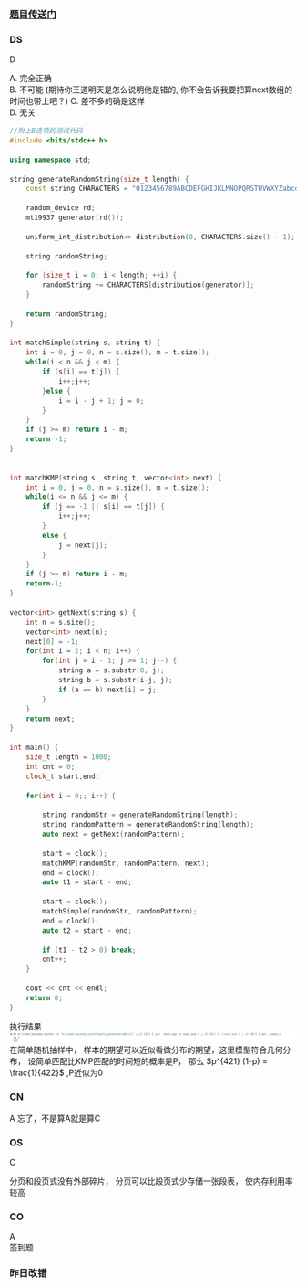 ### [题目传送门](https://mp.weixin.qq.com/s/3VfXQcV-F2lnqxwmv91O0w)

### DS  
D  

A. 完全正确  
B. 不可能  (期待你王道明天是怎么说明他是错的, 你不会告诉我要把算next数组的时间也带上吧？)
C. 差不多的确是这样  
D. 无关  
```c++
//附上B选项的测试代码
#include <bits/stdc++.h>

using namespace std;

string generateRandomString(size_t length) {
    const string CHARACTERS = "0123456789ABCDEFGHIJKLMNOPQRSTUVWXYZabcdefghijklmnopqrstuvwxyz";

    random_device rd;
    mt19937 generator(rd());

    uniform_int_distribution<> distribution(0, CHARACTERS.size() - 1);

    string randomString;

    for (size_t i = 0; i < length; ++i) {
        randomString += CHARACTERS[distribution(generator)];
    }

    return randomString;
}

int matchSimple(string s, string t) {
    int i = 0, j = 0, n = s.size(), m = t.size();
    while(i < n && j < m) {
        if (s[i] == t[j]) {
            i++;j++;
        }else {
            i = i - j + 1; j = 0;
        }
    }
    if (j >= m) return i - m;
    return -1;
}


int matchKMP(string s, string t, vector<int> next) {
    int i = 0, j = 0, n = s.size(), m = t.size();
    while(i <= n && j <= m) {
        if (j == -1 || s[i] == t[j]) {
            i++;j++;
        }
        else {
            j = next[j];
        }
    }
    if (j >= m) return i - m;
    return-1;
}

vector<int> getNext(string s) {
    int n = s.size();
    vector<int> next(n);
    next[0] = -1;
    for(int i = 2; i < n; i++) {
        for(int j = i - 1; j >= 1; j--) {
            string a = s.substr(0, j);
            string b = s.substr(i-j, j);
            if (a == b) next[i] = j;
        }
    }
    return next;
}

int main() {
    size_t length = 1000;
    int cnt = 0;
    clock_t start,end;

    for(int i = 0;; i++) {

        string randomStr = generateRandomString(length);
        string randomPattern = generateRandomString(length);
        auto next = getNext(randomPattern);

        start = clock();
        matchKMP(randomStr, randomPattern, next);
        end = clock();
        auto t1 = start - end;

        start = clock();
        matchSimple(randomStr, randomPattern);
        end = clock();
        auto t2 = start - end;

        if (t1 - t2 > 0) break;
        cnt++;
    }

    cout << cnt << endl;
    return 0;
}
```  
执行结果
![alt text](image.png)  
在简单随机抽样中， 样本的期望可以近似看做分布的期望，这里模型符合几何分布， 设简单匹配比KMP匹配的时间短的概率是P， 那么 $p^{421} (1-p) = \frac{1}{422}$ ,P近似为0
### CN  
A
忘了，不是算A就是算C    


### OS  
C  

分页和段页式没有外部碎片， 分页可以比段页式少存储一张段表， 使内存利用率较高


### CO  
A  
签到题 

### 昨日改错 